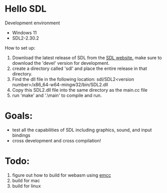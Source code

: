 # Hello SDL

Development environment
- Windows 11
- SDL2-2.30.2


How to set up:
1. Download the latest release of SDL from the [SDL website.](https://www.libsdl.org/) make sure to download the 'devel' version for development.
2. create a directory called 'sdl' and place the entire release in that directory.
3. Find the dll file in the following location: sdl/SDL2\<version number\>/x86_64-w64-mingw32/bin/SDL2.dll
4. Copy this SDL2.dll file into the same directory as the main.cc file
5. run 'make' and '.\main' to compile and run.


# Goals:
- test all the capabilities of SDL including graphics, sound, and input bindings
- cross development and cross compilation!

# Todo:
1. figure out how to build for webasm using [emcc](https://developer.mozilla.org/en-US/docs/WebAssembly/C_to_Wasm)
2. build for mac
3. build for linux